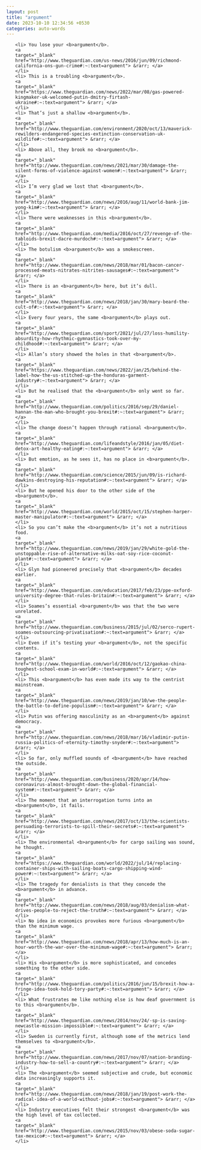 ```yaml
---
layout: post
title: "argument"
date: 2023-10-10 12:34:56 +0530
categories: auto-words
---
```

<ol>

    <li> You lose your <b>argument</b>.
    <a 
    target="_blank" 
    href="http://www.theguardian.com/us-news/2016/jun/09/richmond-california-ons-gun-crime#:~:text=argument"> &rarr; </a>
    </li>
    <li> This is a troubling <b>argument</b>.
    <a 
    target="_blank" 
    href="https://www.theguardian.com/news/2022/mar/08/gas-powered-kingmaker-uk-welcomed-putin-dmitry-firtash-ukraine#:~:text=argument"> &rarr; </a>
    </li>
    <li> That’s just a shallow <b>argument</b>.
    <a 
    target="_blank" 
    href="http://www.theguardian.com/environment/2020/oct/13/maverick-rewilders-endangered-species-extinction-conservation-uk-wildlife#:~:text=argument"> &rarr; </a>
    </li>
    <li> Above all, they brook no <b>argument</b>.
    <a 
    target="_blank" 
    href="http://www.theguardian.com/news/2021/mar/30/damage-the-silent-forms-of-violence-against-women#:~:text=argument"> &rarr; </a>
    </li>
    <li> I’m very glad we lost that <b>argument</b>.
    <a 
    target="_blank" 
    href="http://www.theguardian.com/news/2016/aug/11/world-bank-jim-yong-kim#:~:text=argument"> &rarr; </a>
    </li>
    <li> There were weaknesses in this <b>argument</b>.
    <a 
    target="_blank" 
    href="http://www.theguardian.com/media/2016/oct/27/revenge-of-the-tabloids-brexit-dacre-murdoch#:~:text=argument"> &rarr; </a>
    </li>
    <li> The botulism <b>argument</b> was a smokescreen.
    <a 
    target="_blank" 
    href="http://www.theguardian.com/news/2018/mar/01/bacon-cancer-processed-meats-nitrates-nitrites-sausages#:~:text=argument"> &rarr; </a>
    </li>
    <li> There is an <b>argument</b> here, but it’s dull.
    <a 
    target="_blank" 
    href="http://www.theguardian.com/news/2018/jan/30/mary-beard-the-cult-of#:~:text=argument"> &rarr; </a>
    </li>
    <li> Every four years, the same <b>argument</b> plays out.
    <a 
    target="_blank" 
    href="http://www.theguardian.com/sport/2021/jul/27/loss-humility-absurdity-how-rhythmic-gymnastics-took-over-my-childhood#:~:text=argument"> &rarr; </a>
    </li>
    <li> Allan’s story showed the holes in that <b>argument</b>.
    <a 
    target="_blank" 
    href="https://www.theguardian.com/news/2022/jan/25/behind-the-label-how-the-us-stitched-up-the-honduras-garment-industry#:~:text=argument"> &rarr; </a>
    </li>
    <li> But he realised that the <b>argument</b> only went so far.
    <a 
    target="_blank" 
    href="http://www.theguardian.com/politics/2016/sep/29/daniel-hannan-the-man-who-brought-you-brexit#:~:text=argument"> &rarr; </a>
    </li>
    <li> The change doesn’t happen through rational <b>argument</b>.
    <a 
    target="_blank" 
    href="http://www.theguardian.com/lifeandstyle/2016/jan/05/diet-detox-art-healthy-eating#:~:text=argument"> &rarr; </a>
    </li>
    <li> But emotion, as he sees it, has no place in <b>argument</b>.
    <a 
    target="_blank" 
    href="http://www.theguardian.com/science/2015/jun/09/is-richard-dawkins-destroying-his-reputation#:~:text=argument"> &rarr; </a>
    </li>
    <li> But he opened his door to the other side of the <b>argument</b>.
    <a 
    target="_blank" 
    href="http://www.theguardian.com/world/2015/oct/15/stephen-harper-master-manipulator#:~:text=argument"> &rarr; </a>
    </li>
    <li> So you can’t make the <b>argument</b> it’s not a nutritious food.
    <a 
    target="_blank" 
    href="http://www.theguardian.com/news/2019/jan/29/white-gold-the-unstoppable-rise-of-alternative-milks-oat-soy-rice-coconut-plant#:~:text=argument"> &rarr; </a>
    </li>
    <li> Glyn had pioneered precisely that <b>argument</b> decades earlier.
    <a 
    target="_blank" 
    href="http://www.theguardian.com/education/2017/feb/23/ppe-oxford-university-degree-that-rules-britain#:~:text=argument"> &rarr; </a>
    </li>
    <li> Soames’s essential <b>argument</b> was that the two were unrelated.
    <a 
    target="_blank" 
    href="http://www.theguardian.com/business/2015/jul/02/serco-rupert-soames-outsourcing-privatisation#:~:text=argument"> &rarr; </a>
    </li>
    <li> Even if it’s testing your <b>argument</b>, not the specific contents.
    <a 
    target="_blank" 
    href="http://www.theguardian.com/world/2016/oct/12/gaokao-china-toughest-school-exam-in-world#:~:text=argument"> &rarr; </a>
    </li>
    <li> This <b>argument</b> has even made its way to the centrist mainstream.
    <a 
    target="_blank" 
    href="http://www.theguardian.com/news/2019/jan/10/we-the-people-the-battle-to-define-populism#:~:text=argument"> &rarr; </a>
    </li>
    <li> Putin was offering masculinity as an <b>argument</b> against democracy.
    <a 
    target="_blank" 
    href="http://www.theguardian.com/news/2018/mar/16/vladimir-putin-russia-politics-of-eternity-timothy-snyder#:~:text=argument"> &rarr; </a>
    </li>
    <li> So far, only muffled sounds of <b>argument</b> have reached the outside.
    <a 
    target="_blank" 
    href="http://www.theguardian.com/business/2020/apr/14/how-coronavirus-almost-brought-down-the-global-financial-system#:~:text=argument"> &rarr; </a>
    </li>
    <li> The moment that an interrogation turns into an <b>argument</b>, it fails.
    <a 
    target="_blank" 
    href="http://www.theguardian.com/news/2017/oct/13/the-scientists-persuading-terrorists-to-spill-their-secrets#:~:text=argument"> &rarr; </a>
    </li>
    <li> The environmental <b>argument</b> for cargo sailing was sound, he thought.
    <a 
    target="_blank" 
    href="https://www.theguardian.com/world/2022/jul/14/replacing-container-ships-with-sailing-boats-cargo-shipping-wind-power#:~:text=argument"> &rarr; </a>
    </li>
    <li> The tragedy for denialists is that they concede the <b>argument</b> in advance.
    <a 
    target="_blank" 
    href="http://www.theguardian.com/news/2018/aug/03/denialism-what-drives-people-to-reject-the-truth#:~:text=argument"> &rarr; </a>
    </li>
    <li> No idea in economics provokes more furious <b>argument</b> than the minimum wage.
    <a 
    target="_blank" 
    href="http://www.theguardian.com/news/2018/apr/13/how-much-is-an-hour-worth-the-war-over-the-minimum-wage#:~:text=argument"> &rarr; </a>
    </li>
    <li> His <b>argument</b> is more sophisticated, and concedes something to the other side.
    <a 
    target="_blank" 
    href="http://www.theguardian.com/politics/2016/jun/15/brexit-how-a-fringe-idea-took-hold-tory-party#:~:text=argument"> &rarr; </a>
    </li>
    <li> What frustrates me like nothing else is how deaf government is to this <b>argument</b>.
    <a 
    target="_blank" 
    href="http://www.theguardian.com/news/2014/nov/24/-sp-is-saving-newcastle-mission-impossible#:~:text=argument"> &rarr; </a>
    </li>
    <li> Sweden is currently first, although some of the metrics lend themselves to <b>argument</b>.
    <a 
    target="_blank" 
    href="http://www.theguardian.com/news/2017/nov/07/nation-branding-industry-how-to-sell-a-country#:~:text=argument"> &rarr; </a>
    </li>
    <li> The <b>argument</b> seemed subjective and crude, but economic data increasingly supports it.
    <a 
    target="_blank" 
    href="http://www.theguardian.com/news/2018/jan/19/post-work-the-radical-idea-of-a-world-without-jobs#:~:text=argument"> &rarr; </a>
    </li>
    <li> Industry executives felt their strongest <b>argument</b> was the high level of tax collected.
    <a 
    target="_blank" 
    href="http://www.theguardian.com/news/2015/nov/03/obese-soda-sugar-tax-mexico#:~:text=argument"> &rarr; </a>
    </li>